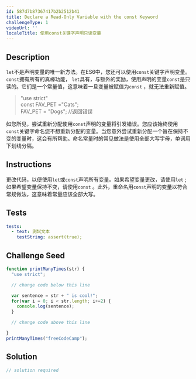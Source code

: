 ```yaml
---
id: 587d7b87367417b2b2512b41
title: Declare a Read-Only Variable with the const Keyword
challengeType: 1
videoUrl: ''
localeTitle: 使用const关键字声明只读变量
---
```


## Description
<section id="description"> <code>let</code>不是声明变量的唯一新方法。在ES6中，您还可以使用<code>const</code>关键字声明变量。 <code>const</code>拥有所有的真棒功能， <code>let</code>具有，与额外的奖励，使用声明的变量<code>const</code>是只读的。它们是一个常量值，这意味着一旦变量被赋值为<code>const</code> ，就无法重新赋值。 <blockquote> "use strict" <br> const FAV_PET ="Cats"; <br> FAV_PET = "Dogs"; //返回错误</blockquote>如您所见，尝试重新分配使用<code>const</code>声明的变量将引发错误。您应该始终使用<code>const</code>关键字命名您不想重新分配的变量。当您意外尝试重新分配一个旨在保持不变的变量时，这会有所帮助。命名常量时的常见做法是使用全部大写字母，单词用下划线分隔。 </section>

## Instructions
<section id="instructions">更改代码，以便使用<code>let</code>或<code>const</code>声明所有变量。如果希望变量更改，请使用<code>let</code> ;如果希望变量保持不变，请使用<code>const</code> 。此外，重命名用<code>const</code>声明的变量以符合常规做法，这意味着常量应该全部大写。 </section>

## Tests
<section id='tests'>

```yml
tests:
  - text: 測試文本
    testString: assert(true);

```

</section>

## Challenge Seed
<section id='challengeSeed'>

<div id='js-seed'>

```js
function printManyTimes(str) {
  "use strict";

  // change code below this line

  var sentence = str + " is cool!";
  for(var i = 0; i < str.length; i+=2) {
    console.log(sentence);
  }

  // change code above this line

}
printManyTimes("freeCodeCamp");

```

</div>



</section>

## Solution
<section id='solution'>

```js
// solution required
```
</section>
